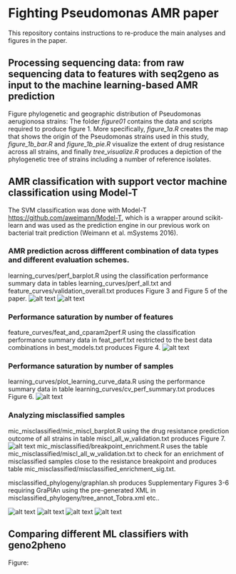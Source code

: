 # Fighting Pseudomonas AMR paper 
This repository contains instructions to re-produce the main analyses and figures in the paper.
## Processing sequencing data: from raw sequencing data to features with seq2geno as input to the machine learning-based AMR prediction 
Figure phylogenetic and geographic distribution of Pseudomonas aerugionosa strains:
The folder *figure01* contains the data and scripts required to produce figure 1. More specifically, *figure_1a.R* creates the map that shows the origin of the Pseudomonas strains used in this study, *figure_1b_bar.R* and *figure_1b_pie.R* visualize the extent of drug resistance across all strains, and finally *tree_visualize.R* produces a depiction of the phylogenetic tree of strains including a number of reference isolates.  
## AMR classification with support vector machine classification using Model-T
The SVM classification was done with Model-T https://github.com/aweimann/Model-T, which is a wrapper around scikit-learn and was used as the prediction engine in our previous work on bacterial trait prediction (Weimann et al. mSystems 2016).
### AMR prediction across diffferent combination of data types and different evaluation schemes.
learning_curves/perf_barplot.R using the classification performance summary data in tables learning_curves/perf_all.txt and feature_curves/validation_overall.txt produces Figure 3 and Figure 5 of the paper.
![alt text](https://raw.githubusercontent.com/hzi-bifo/Fighting_PA_AMR_paper/master/learning_curves/cv_acc_standardcv_barplot_all_measures.png?token=ALaNNaMALZuHdcPUbbZfNchEQltS8zxZks5cmLSuwA%3D%3D)
![alt text](https://raw.githubusercontent.com/hzi-bifo/Fighting_PA_AMR_paper/master/learning_curves/cv_acc_standard_vs_blockcv_boxplot_all.png?token=ALaNNbjSxNNFHVkrCJehVgEJP-N3um-iks5cmLTdwA%3D%3D)
### Performance saturation by number of features
feature_curves/feat_and_cparam2perf.R using the classification performance summary data in feat_perf.txt restricted to the best data combinations in best_models.txt produces Figure 4. 
![alt text](https://github.com/hzi-bifo/Fighting_PA_AMR_paper/blob/master/feature_curves/c-param_vs_perf.png?raw=true)
### Performance saturation by number of samples
learning_curves/plot_learning_curve_data.R using the performance summary data in table learning_curves/cv_perf_summary.txt produces Figure 6.
![alt text](https://raw.githubusercontent.com/hzi-bifo/Fighting_PA_AMR_paper/master/learning_curves/learning_curve_selected.png?token=ALaNNYCIb0a2kk64BgMrz0sc2DcH0CgGks5cmLRhwA%3D%3D)
### Analyzing misclassified samples
mic_misclassified/mic_miscl_barplot.R using the drug resistance prediction outcome of all strains in table miscl_all_w_validation.txt produces Figure 7. 
![alt text](https://github.com/hzi-bifo/Fighting_PA_AMR_paper/blob/master/mic_misclassified/mic_vs_miscl_selected.png?raw=true)
mic_misclassified/breakpoint_enrichment.R uses the table mic_misclassified/miscl_all_w_validation.txt to check for an enrichment of misclassified samples close to the resistance breakpoint and produces table mic_misclassified/misclassified_enrichment_sig.txt. 

misclassified_phylogeny/graphlan.sh produces Supplementary Figures 3-6 requiring GraPlAn using the pre-generated XML in misclassified_phylogeny/tree_annot_Tobra.xml etc..

![alt text](https://raw.githubusercontent.com/hzi-bifo/Fighting_PA_AMR_paper/master/misclassified_phylogeny/tree_cefta.png?token=ALaNNU2IVQ_kAx8ScAlPS-wl4KoI_0Thks5cmLU6wA%3D%3D)
![alt text](https://github.com/hzi-bifo/Fighting_PA_AMR_paper/blob/master/misclassified_phylogeny/tree_cipro.png)
![alt text](https://github.com/hzi-bifo/Fighting_PA_AMR_paper/blob/master/misclassified_phylogeny/tree_mero.png)
![alt text](https://github.com/hzi-bifo/Fighting_PA_AMR_paper/blob/master/misclassified_phylogeny/tree_tobra.png)
## Comparing different ML classifiers with geno2pheno 
Figure:
